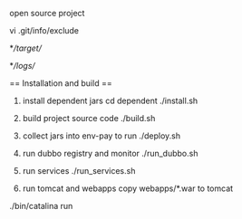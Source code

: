 open source project 

vi .git/info/exclude

**/target/*

**/logs/*

== Installation and build ==
1. install dependent jars
cd dependent
./install.sh
2. build project source code
./build.sh

3. collect jars into env-pay to run
./deploy.sh

4. run dubbo registry and monitor
./run_dubbo.sh

5. run services 
./run_services.sh

6. run tomcat and webapps
copy webapps/*.war to tomcat

./bin/catalina run
